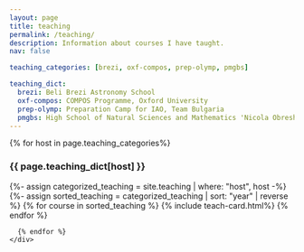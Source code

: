 ```yaml
---
layout: page
title: teaching
permalink: /teaching/
description: Information about courses I have taught.
nav: false

teaching_categories: [brezi, oxf-compos, prep-olymp, pmgbs]

teaching_dict:
  brezi: Beli Brezi Astronomy School
  oxf-compos: COMPOS Programme, Oxford University
  prep-olymp: Preparation Camp for IAO, Team Bulgaria
  pmgbs: High School of Natural Sciences and Mathematics 'Nicola Obreshkov'
---
```


<div class="post">
  <article>
    <div class="teaching">
      {% for host in page.teaching_categories%}
        <h3 class="teaching-host mt-4">{{ page.teaching_dict[host] }}</h3>
        {%- assign categorized_teaching = site.teaching | where: "host", host -%}
        {%- assign sorted_teaching = categorized_teaching | sort: "year" | reverse %}
        <!-- Generate card for each course -->
          {% for course in sorted_teaching %}
            {% include teach-card.html%}
          {% endfor %}



      {% endfor %}
    </div>
  </article>
</div>

